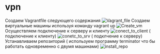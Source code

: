 # vpn
Создаем Vagrantfile следующего содержания
![Vagrant_file](https://github.com/AlexanderSerg-jun/vpn/assets/85576634/147838e0-920b-4a3a-a55e-208462e7500f)
Создаем виртуальные машины используя команду vagrant up
![Create_vm](https://github.com/AlexanderSerg-jun/vpn/assets/85576634/dc3bb592-0744-4c05-9895-4322c6229be8)
Осуществляем подключение к серверу и клиенту 
![conect_to_client](https://github.com/AlexanderSerg-jun/vpn/assets/85576634/bed97f72-4f15-44a8-88c3-e776428a93fb) ( подключение к клиенту)
![conetc_to_srv](https://github.com/AlexanderSerg-jun/vpn/assets/85576634/e18099ad-fe9d-45cd-92d5-5b7240dfba99)  ( подклчение к серверу)
Устанавливаем репозиторий ( используем программу terminator что бы работать одновременно с двумя машинами)
![install_repo](https://github.com/AlexanderSerg-jun/vpn/assets/85576634/0c4e209a-fcc8-410f-9901-92de90b77828)


